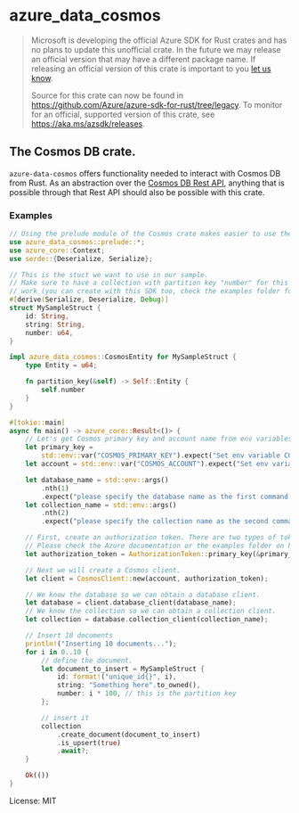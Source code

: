 # azure_data_cosmos

> Microsoft is developing the official Azure SDK for Rust crates and has no plans to update this unofficial crate.
> In the future we may release an official version that may have a different package name.
> If releasing an official version of this crate is important to you [let us know](https://github.com/Azure/azure-sdk-for-rust/issues/new/choose).
>
> Source for this crate can now be found in <https://github.com/Azure/azure-sdk-for-rust/tree/legacy>.
> To monitor for an official, supported version of this crate, see <https://aka.ms/azsdk/releases>.

## The Cosmos DB crate.

`azure-data-cosmos` offers functionality needed to interact with Cosmos DB from Rust. As an abstraction over the [Cosmos DB
Rest API](https://docs.microsoft.com/rest/api/cosmos-db/), anything that is possible through that Rest API
should also be possible with this crate.

### Examples

```rust no_run
// Using the prelude module of the Cosmos crate makes easier to use the Rust Azure SDK for Cosmos DB.
use azure_data_cosmos::prelude::*;
use azure_core::Context;
use serde::{Deserialize, Serialize};

// This is the stuct we want to use in our sample.
// Make sure to have a collection with partition key "number" for this example to
// work (you can create with this SDK too, check the examples folder for that task).
#[derive(Serialize, Deserialize, Debug)]
struct MySampleStruct {
    id: String,
    string: String,
    number: u64,
}

impl azure_data_cosmos::CosmosEntity for MySampleStruct {
    type Entity = u64;

    fn partition_key(&self) -> Self::Entity {
        self.number
    }
}

#[tokio::main]
async fn main() -> azure_core::Result<()> {
    // Let's get Cosmos primary key and account name from env variables.
    let primary_key =
        std::env::var("COSMOS_PRIMARY_KEY").expect("Set env variable COSMOS_PRIMARY_KEY first!");
    let account = std::env::var("COSMOS_ACCOUNT").expect("Set env variable COSMOS_ACCOUNT first!");

    let database_name = std::env::args()
        .nth(1)
        .expect("please specify the database name as the first command line parameter");
    let collection_name = std::env::args()
        .nth(2)
        .expect("please specify the collection name as the second command line parameter");

    // First, create an authorization token. There are two types of tokens: primary and resource constrained.
    // Please check the Azure documentation or the examples folder on how to create and use token-based permissions.
    let authorization_token = AuthorizationToken::primary_key(&primary_key)?;

    // Next we will create a Cosmos client.
    let client = CosmosClient::new(account, authorization_token);

    // We know the database so we can obtain a database client.
    let database = client.database_client(database_name);
    // We know the collection so we can obtain a collection client.
    let collection = database.collection_client(collection_name);

    // Insert 10 documents
    println!("Inserting 10 documents...");
    for i in 0..10 {
        // define the document.
        let document_to_insert = MySampleStruct {
            id: format!("unique_id{}", i),
            string: "Something here".to_owned(),
            number: i * 100, // this is the partition key
        };

        // insert it
        collection
            .create_document(document_to_insert)
            .is_upsert(true)
            .await?;
    }

    Ok(())
}
```

License: MIT
